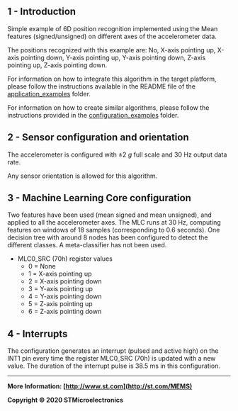 ## 1 - Introduction

Simple example of 6D position recognition implemented using the Mean features (signed/unsigned) on different axes of the accelerometer data. 

The positions recognized with this example are: No, X-axis pointing up, X-axis pointing down, Y-axis pointing up, Y-axis pointing down, Z-axis pointing up, Z-axis pointing down.

For information on how to integrate this algorithm in the target platform, please follow the instructions available in the README file of the [application_examples]( https://github.com/STMicroelectronics/STMems_Machine_Learning_Core/tree/master/application_examples ) folder. 

For information on how to create similar algorithms, please follow the instructions provided in the [configuration_examples]( https://github.com/STMicroelectronics/STMems_Machine_Learning_Core/tree/master/configuration_examples ) folder. 


## 2 - Sensor configuration and orientation

The accelerometer is configured with ±2 *g* full scale and 30 Hz output data rate.

Any sensor orientation is allowed for this algorithm.


## 3 - Machine Learning Core configuration

Two features have been used (mean signed and mean unsigned), and applied to all the accelerometer axes.
The MLC runs at 30 Hz, computing features on windows of 18 samples (corresponding to 0.6 seconds).
One decision tree with around 8 nodes has been configured to detect the different classes.
A meta-classifier has not been used.  

- MLC0_SRC (70h) register values
  - 0 = None
  - 1 = X-axis pointing up
  - 2 = X-axis pointing down
  - 3 = Y-axis pointing up
  - 4 = Y-axis pointing down
  - 5 = Z-axis pointing up
  - 6 = Z-axis pointing down


## 4 - Interrupts

The configuration generates an interrupt (pulsed and active high) on the INT1 pin every time the register MLC0_SRC (70h) is updated with a new value. The duration of the interrupt pulse is 38.5 ms in this configuration.

------

**More Information: [http://www.st.com](http://st.com/MEMS)**

**Copyright © 2020 STMicroelectronics**